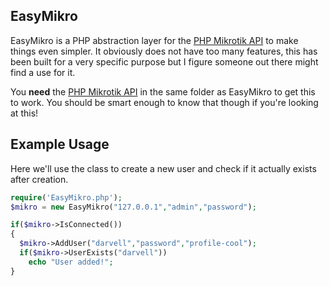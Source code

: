 EasyMikro
----------

EasyMikro is a PHP abstraction layer for the [PHP Mikrotik API] to make things even simpler. It obviously does not have too many features, this has been built for a very specific purpose but I figure someone out there might find a use for it.

You **need** the [PHP Mikrotik API] in the same folder as EasyMikro to get this to work. You should be smart enough to know that though if you're looking at this! 

Example Usage
-------------

Here we'll use the class to create a new user and check if it actually exists after creation.

```php 
require('EasyMikro.php');
$mikro = new EasyMikro("127.0.0.1","admin","password");

if($mikro->IsConnected())
{
  $mikro->AddUser("darvell","password","profile-cool");
  if($mikro->UserExists("darvell"))
    echo "User added!";
}
```

  [PHP Mikrotik API]: http://wiki.mikrotik.com/wiki/API_PHP_class